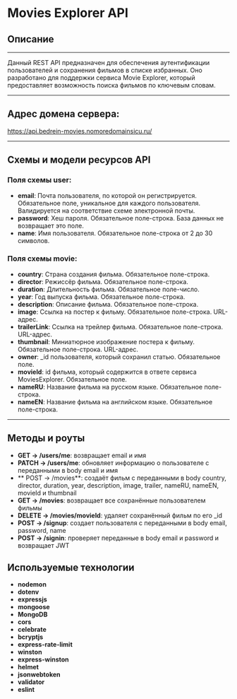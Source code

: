 # Movies Explorer API

## Описание
______________________________________________________________

Данный REST API предназначен для обеспечения аутентификации пользователей и сохранения фильмов в списке избранных. Оно разработано для поддержки сервиса Movie Explorer, который предоставляет возможность поиска фильмов по ключевым словам.
________________________________________________________________

## Адрес домена сервера:

https://api.bedrein-movies.nomoredomainsicu.ru/

____________________________________________________________________________
## Схемы и модели ресурсов API
### Поля схемы user:
- **email**: Почта пользователя, по которой он регистрируется. Обязательное поле, уникальное для каждого пользователя. Валидируется на соответствие схеме электронной почты.
- **password**: Хеш пароля. Обязательное поле-строка. База данных не возвращает это поле.
- **name**: Имя пользователя. Обязательное поле-строка от 2 до 30 символов.
### Поля схемы movie:
- **country**: Страна создания фильма. Обязательное поле-строка.
- **director**: Режиссёр фильма. Обязательное поле-строка.
- **duration**: Длительность фильма. Обязательное поле-число.
- **year**: Год выпуска фильма. Обязательное поле-строка.
- **description**: Описание фильма. Обязательное поле-строка.
- **image**: Ссылка на постер к фильму. Обязательное поле-строка. URL-адрес.
- **trailerLink**: Ссылка на трейлер фильма. Обязательное поле-строка. URL-адрес.
- **thumbnail**: Миниатюрное изображение постера к фильму. Обязательное поле-строка. URL-адрес.
- **owner**: _id пользователя, который сохранил статью. Обязательное поле.
- **movieId**: id фильма, который содержится в ответе сервиса MoviesExplorer. Обязательное поле.
- **nameRU**: Название фильма на русском языке. Обязательное поле-строка.
- **nameEN**: Название фильма на английском языке. Обязательное поле-строка.
_________________
## Методы и роуты
- **GET -> /users/me**:	возвращает email и имя
- **PATCH -> /users/me**:	обновляет информацию о пользователе с переданными в body email и имя
- ** POST -> /movies**:	создаёт фильм с переданными в body country, director, duration, year, description, image, trailer, nameRU, nameEN, movieId и thumbnail
- **GET -> /movies**:	возвращает все сохранённые пользователем фильмы
- **DELETE -> /movies/movieId**:	удаляет сохранённый фильм по его _id
- **POST -> /signup**:	создает пользователя с переданными в body email, password, name
- **POST -> /signin**:	проверяет переданные в body email и password и возвращает JWT
## Используемые технологии
- **nodemon**
- **dotenv**
- **expressjs**
- **mongoose**
- **MongoDB**
- **cors**
- **celebrate**
- **bcryptjs**
- **express-rate-limit**
- **winston**
- **express-winston**
- **helmet**
- **jsonwebtoken**
- **validator**
- **eslint**
